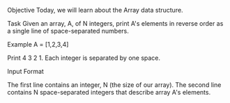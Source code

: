Objective
Today, we will learn about the Array data structure.

Task
Given an array, A, of N integers, print A's elements in reverse order as a single line of space-separated numbers.

Example
A = [1,2,3,4]

Print 4 3 2 1. Each integer is separated by one space.

Input Format

The first line contains an integer, N (the size of our array).
The second line contains N space-separated integers that describe array A's elements.
